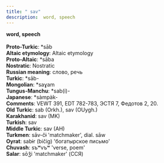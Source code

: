 ```yaml
---
title: " sav"
description:  word, speech
---
```

<strong> word, speech</strong><br><br>
<strong>Proto-Turkic</strong>:  *sāb<br>
<strong>Altaic etymology</strong>:  Altaic etymology<br>
<strong> Proto-Altaic</strong>:  *sāba<br>
<strong>Nostratic</strong>:  Nostratic<br>
<strong>Russian meaning</strong>:  слово, речь<br>
<strong>Turkic</strong>:  *sāb-<br>
<strong>Mongolian</strong>:  *saɣam<br>
<strong>Tungus-Manchu</strong>:  *sab(i)-<br>
<strong>Japanese</strong>:  *sàmpàk-<br>
<strong>Comments</strong>:  VEWT 391, EDT 782-783, ЭСТЯ 7, Федотов 2, 20.<br>
<strong>Old Turkic</strong>:  sab (Orkh.), sav (OUygh.)<br>
<strong>Karakhanid</strong>:  sav (MK)<br>
<strong>Turkish</strong>:  sav<br>
<strong>Middle Turkic</strong>:  sav (AH)<br>
<strong>Turkmen</strong>:  sāv-čɨ 'matchmaker', dial. sāw<br>
<strong>Oyrat</strong>:  sabɨr (bičig) 'богатырское письмо'<br>
<strong>Chuvash</strong>:  sъʷvъʷ 'verse, poem'<br>
<strong>Salar</strong>:  sōǯi 'matchmaker' (ССЯ)<br>


